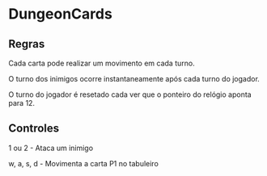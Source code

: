# DungeonCards

## Regras
Cada carta pode realizar um movimento em cada turno.

O turno dos inimigos ocorre instantaneamente após cada turno do jogador.

O turno do jogador é resetado cada ver que o ponteiro do relógio aponta para 12.

## Controles
1 ou 2 - Ataca um inimigo

w, a, s, d - Movimenta a carta P1 no tabuleiro
